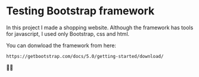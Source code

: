 # **Testing Bootstrap framework**

In this project I made a shopping website. Although the framework has tools for javascript, I used only Bootstrap, css and html.

You can donwload the framework from here:
```
https://getbootstrap.com/docs/5.0/getting-started/download/
```
:rocket::rocket:
